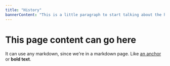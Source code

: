 ```yaml
---
title: "History"
bannerContent: "This is a little paragraph to start talking about the history of the company"
---
```


# This page content can go here

It can use any markdown, since we're in a markdown page. Like [an
anchor](https://packtpub.com) or **bold text**.